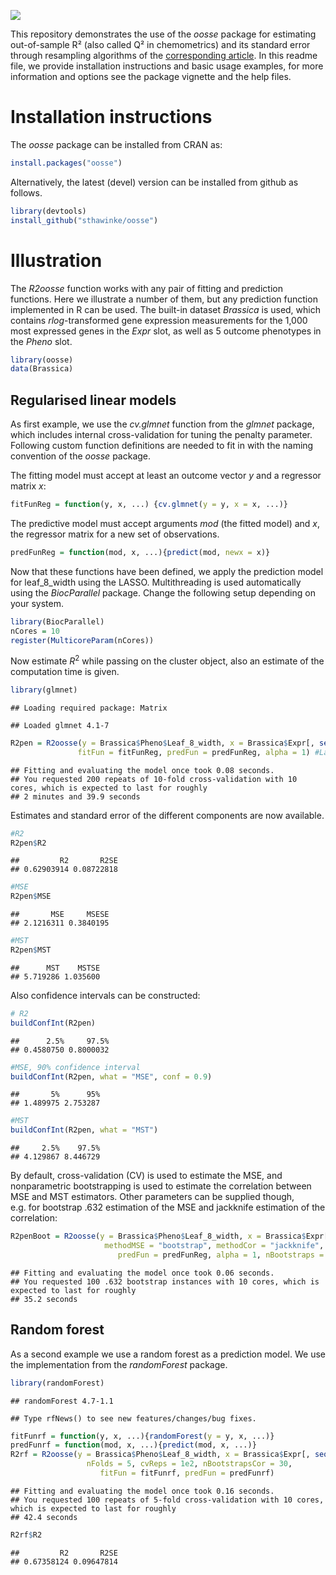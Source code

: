 
[![](https://cranlogs.r-pkg.org/badges/oosse)](https://cran.rstudio.com/web/packages/oosse/index.html)

This repository demonstrates the use of the *oosse* package for
estimating out-of-sample R² (also called Q² in chemometrics) and its
standard error through resampling algorithms of the [corresponding
article](https://doi.org/10.1080/00031305.2023.2216252). In this readme
file, we provide installation instructions and basic usage examples, for
more information and options see the package vignette and the help
files.

# Installation instructions

The *oosse* package can be installed from CRAN as:

``` r
install.packages("oosse")
```

Alternatively, the latest (devel) version can be installed from github
as follows.

``` r
library(devtools)
install_github("sthawinke/oosse")
```

# Illustration

The *R2oosse* function works with any pair of fitting and prediction
functions. Here we illustrate a number of them, but any prediction
function implemented in R can be used. The built-in dataset *Brassica*
is used, which contains *rlog*-transformed gene expression measurements
for the 1,000 most expressed genes in the *Expr* slot, as well as 5
outcome phenotypes in the *Pheno* slot.

``` r
library(oosse)
data(Brassica)
```

## Regularised linear models

As first example, we use the *cv.glmnet* function from the *glmnet*
package, which includes internal cross-validation for tuning the penalty
parameter. Following custom function definitions are needed to fit in
with the naming convention of the *oosse* package.

The fitting model must accept at least an outcome vector *y* and a
regressor matrix *x*:

``` r
fitFunReg = function(y, x, ...) {cv.glmnet(y = y, x = x, ...)}
```

The predictive model must accept arguments *mod* (the fitted model) and
*x*, the regressor matrix for a new set of observations.

``` r
predFunReg = function(mod, x, ...){predict(mod, newx = x)}
```

Now that these functions have been defined, we apply the prediction
model for leaf_8_width using the LASSO. Multithreading is used
automatically using the *BiocParallel* package. Change the following
setup depending on your system.

``` r
library(BiocParallel)
nCores = 10
register(MulticoreParam(nCores))
```

Now estimate $R^2$ while passing on the cluster object, also an estimate
of the computation time is given.

``` r
library(glmnet)
```

    ## Loading required package: Matrix

    ## Loaded glmnet 4.1-7

``` r
R2pen = R2oosse(y = Brassica$Pheno$Leaf_8_width, x = Brassica$Expr[, seq_len(1e2)],
               fitFun = fitFunReg, predFun = predFunReg, alpha = 1) #Lasso model
```

    ## Fitting and evaluating the model once took 0.08 seconds.
    ## You requested 200 repeats of 10-fold cross-validation with 10 cores, which is expected to last for roughly
    ## 2 minutes and 39.9 seconds

Estimates and standard error of the different components are now
available.

``` r
#R2
R2pen$R2
```

    ##         R2       R2SE 
    ## 0.62903914 0.08722818

``` r
#MSE
R2pen$MSE
```

    ##       MSE     MSESE 
    ## 2.1216311 0.3840195

``` r
#MST
R2pen$MST
```

    ##      MST    MSTSE 
    ## 5.719286 1.035600

Also confidence intervals can be constructed:

``` r
# R2
buildConfInt(R2pen)
```

    ##      2.5%     97.5% 
    ## 0.4580750 0.8000032

``` r
#MSE, 90% confidence interval
buildConfInt(R2pen, what = "MSE", conf = 0.9)
```

    ##       5%      95% 
    ## 1.489975 2.753287

``` r
#MST
buildConfInt(R2pen, what = "MST")
```

    ##     2.5%    97.5% 
    ## 4.129867 8.446729

By default, cross-validation (CV) is used to estimate the MSE, and
nonparametric bootstrapping is used to estimate the correlation between
MSE and MST estimators. Other parameters can be supplied though,
e.g. for bootstrap .632 estimation of the MSE and jackknife estimation
of the correlation:

``` r
R2penBoot = R2oosse(y = Brassica$Pheno$Leaf_8_width, x = Brassica$Expr[, seq_len(1e2)],
                     methodMSE = "bootstrap", methodCor = "jackknife", fitFun = fitFunReg,
                        predFun = predFunReg, alpha = 1, nBootstraps = 1e2)#Lasso model
```

    ## Fitting and evaluating the model once took 0.06 seconds.
    ## You requested 100 .632 bootstrap instances with 10 cores, which is expected to last for roughly
    ## 35.2 seconds

## Random forest

As a second example we use a random forest as a prediction model. We use
the implementation from the *randomForest* package.

``` r
library(randomForest)
```

    ## randomForest 4.7-1.1

    ## Type rfNews() to see new features/changes/bug fixes.

``` r
fitFunrf = function(y, x, ...){randomForest(y = y, x, ...)}
predFunrf = function(mod, x, ...){predict(mod, x, ...)}
R2rf = R2oosse(y = Brassica$Pheno$Leaf_8_width, x = Brassica$Expr[, seq_len(1e2)],
                 nFolds = 5, cvReps = 1e2, nBootstrapsCor = 30,
                    fitFun = fitFunrf, predFun = predFunrf)
```

    ## Fitting and evaluating the model once took 0.16 seconds.
    ## You requested 100 repeats of 5-fold cross-validation with 10 cores, which is expected to last for roughly
    ## 42.4 seconds

``` r
R2rf$R2
```

    ##         R2       R2SE 
    ## 0.67358124 0.09647814
